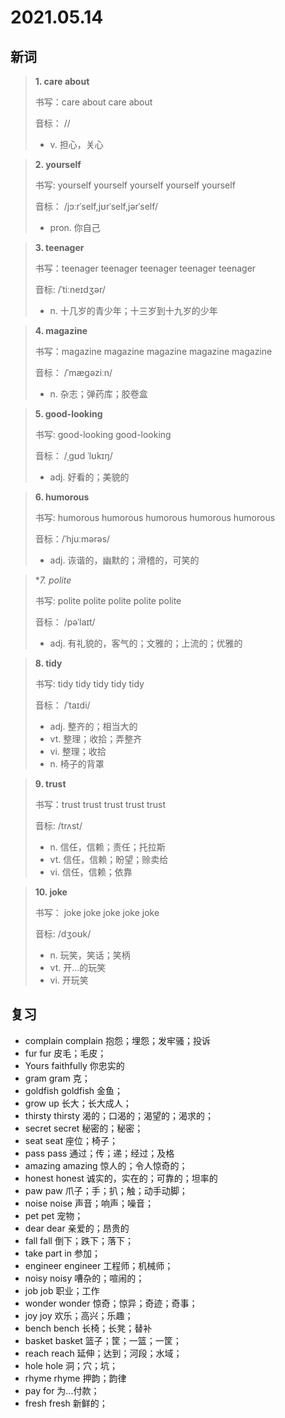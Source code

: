 # 2021.05.14

## 新词

> **1. care about**
>
> 书写：care about care about
>
> 音标： //
>
> - v. 担心，关心





> **2. yourself**
>
> 书写: yourself yourself yourself yourself yourself
>
> 音标： /jɔːrˈself,jʊrˈself,jərˈself/
>
> - pron. 你自己






> **3. teenager**
>
> 书写：teenager teenager teenager teenager teenager 
>
> 音标:  /ˈtiːneɪdʒər/
>
> - n. 十几岁的青少年；十三岁到十九岁的少年




> **4. magazine**
>
> 书写：magazine magazine magazine magazine magazine 
>
> 音标： /ˈmæɡəziːn/
>
> - n. 杂志；弹药库；胶卷盒






> **5. good-looking**
>
> 书写: good-looking good-looking
>
> 音标：  /ˌɡʊd ˈlʊkɪŋ/
>
> - adj. 好看的；美貌的




> **6. humorous**
>
> 书写: humorous humorous humorous humorous humorous 
>
> 音标：/ˈhjuːmərəs/
>
> - adj. 诙谐的，幽默的；滑稽的，可笑的



> **7. polite*
>
> 书写: polite polite polite polite polite
>
> 音标： /pəˈlaɪt/
>
> - adj. 有礼貌的，客气的；文雅的；上流的；优雅的





> **8. tidy**
>
> 书写: tidy tidy tidy tidy tidy
>
> 音标： /ˈtaɪdi/
>
> - adj. 整齐的；相当大的
> - vt. 整理；收拾；弄整齐
> - vi. 整理；收拾
> - n. 椅子的背罩




> **9. trust**
>
> 书写：trust trust trust trust trust
>
> 音标:  /trʌst/
>
> - n. 信任，信赖；责任；托拉斯
> - vt. 信任，信赖；盼望；赊卖给
> - vi. 信任，信赖；依靠




> **10. joke**
>
> 书写： joke joke joke joke joke
>
> 音标: /dʒoʊk/
>
> - n. 玩笑，笑话；笑柄
> - vt. 开…的玩笑
> - vi. 开玩笑


## 复习

- complain complain 抱怨；埋怨；发牢骚；投诉
- fur fur 皮毛；毛皮；
- Yours faithfully 你忠实的
- gram gram 克；
- goldfish goldfish 金鱼；
- grow up 长大；长大成人；
- thirsty thirsty 渴的；口渴的；渴望的；渴求的；
- secret secret 秘密的；秘密；
- seat seat 座位；椅子；
- pass pass 通过；传；递；经过；及格
- amazing amazing 惊人的；令人惊奇的；
- honest honest  诚实的，实在的；可靠的；坦率的
- paw paw 爪子；手；扒；触；动手动脚；
- noise noise 声音；响声；噪音；
- pet pet 宠物；
- dear dear 亲爱的；昂贵的
- fall fall 倒下；跌下；落下；
- take part in 参加；
- engineer engineer 工程师；机械师；
- noisy noisy 嘈杂的；喧闹的；
- job job 职业；工作
- wonder wonder 惊奇；惊异；奇迹；奇事；
- joy joy 欢乐；高兴；乐趣；
- bench bench 长椅；长凳；替补
- basket basket 篮子；筐；一篮；一筐；
- reach reach  延伸；达到；河段；水域；
- hole hole 洞；穴；坑；
- rhyme rhyme 押韵；韵律
- pay for 为...付款；
- fresh fresh 新鲜的；
